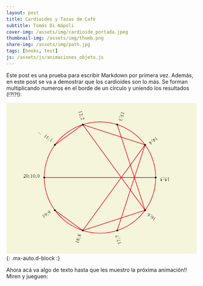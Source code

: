 ```yaml
---
layout: post
title: Cardioides y Tazas de Café
subtitle: Tomás Di Nápoli
cover-img: /assets/img/cardioide_portada.jpeg
thumbnail-img: /assets/img/thumb.png
share-img: /assets/img/path.jpg
tags: [books, test]
js: /assets/js/animaciones_objeto.js
---
```


Este post es una prueba para escribir Markdown por primera vez. Además, en este post se va a demostrar que los cardioides son lo más. Se forman multiplicando numeros en el borde de un circulo y uniendo los resultados (!?!?!):

![Crepe](/assets/img/cardioide_explicacion.png){: .mx-auto.d-block :}

Ahora acá va algo de texto hasta que les muestro la próxima animación!! Miren y jueguen:


